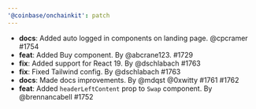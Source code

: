 ```yaml
---
'@coinbase/onchainkit': patch
---
```


- **docs**: Added auto logged in components on landing page. @cpcramer #1754
- **feat**: Added Buy component. By @abcrane123. #1729
- **fix**: Added support for React 19. By @dschlabach #1763
- **fix**: Fixed Tailwind config. By @dschlabach #1763
- **docs**: Made docs improvements. By @mdqst @0xwitty #1761 #1762
- **feat**: Added `headerLeftContent` prop to `Swap` component. By @brennancabell #1752
